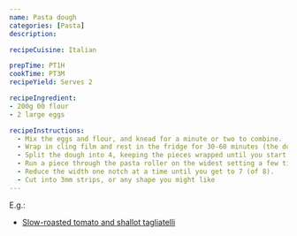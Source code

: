 ```yaml
---
name: Pasta dough
categories: [Pasta]
description: 

recipeCuisine: Italian

prepTime: PT1H
cookTime: PT3M
recipeYield: Serves 2

recipeIngredient:
- 200g 00 flour
- 2 large eggs

recipeInstructions:
  - Mix the eggs and flour, and knead for a minute or two to combine.
  - Wrap in cling film and rest in the fridge for 30-60 minutes (the dough, not you).
  - Split the dough into 4, keeping the pieces wrapped until you start working them.
  - Run a piece through the pasta roller on the widest setting a few times, until it's glossy
  - Reduce the width one notch at a time until you get to 7 (of 8).
  - Cut into 3mm strips, or any shape you might like
---
```

E.g.:
- [Slow-roasted tomato and shallot tagliatelli](/recipes/slow_roasted_tomato_shallot_tagliatelli)
